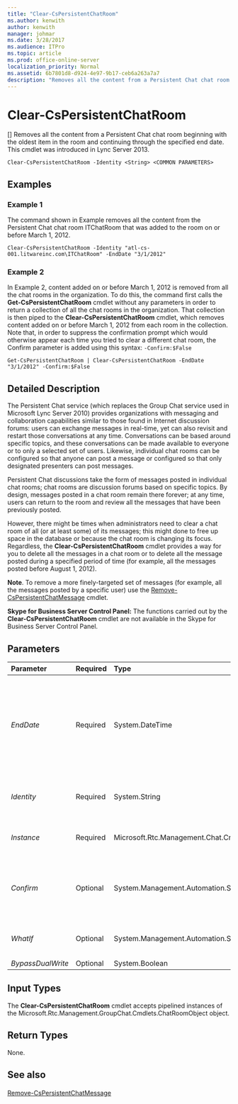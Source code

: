```yaml
---
title: "Clear-CsPersistentChatRoom"
ms.author: kenwith
author: kenwith
manager: johmar
ms.date: 3/28/2017
ms.audience: ITPro
ms.topic: article
ms.prod: office-online-server
localization_priority: Normal
ms.assetid: 6b7801d8-d924-4e97-9b17-ceb6a263a7a7
description: "Removes all the content from a Persistent Chat chat room beginning with the oldest item in the room and continuing through the specified end date. This cmdlet was introduced in Lync Server 2013."
---
```


# Clear-CsPersistentChatRoom
[]
Removes all the content from a Persistent Chat chat room beginning with the oldest item in the room and continuing through the specified end date. This cmdlet was introduced in Lync Server 2013.
  
```
Clear-CsPersistentChatRoom -Identity <String> <COMMON PARAMETERS>

```

## Examples
<a name="Examples"> </a>

### Example 1

The command shown in Example removes all the content from the Persistent Chat chat room ITChatRoom that was added to the room on or before March 1, 2012.
  
```
Clear-CsPersistentChatRoom -Identity "atl-cs-001.litwareinc.com\ITChatRoom" -EndDate "3/1/2012"
```

### Example 2

In Example 2, content added on or before March 1, 2012 is removed from all the chat rooms in the organization. To do this, the command first calls the **Get-CsPersistentChatRoom** cmdlet without any parameters in order to return a collection of all the chat rooms in the organization. That collection is then piped to the **Clear-CsPersistentChatRoom** cmdlet, which removes content added on or before March 1, 2012 from each room in the collection. Note that, in order to suppress the confirmation prompt which would otherwise appear each time you tried to clear a different chat room, the Confirm parameter is added using this syntax: `-Confirm:$False`
  
```
Get-CsPersistentChatRoom | Clear-CsPersistentChatRoom -EndDate "3/1/2012" -Confirm:$False
```

## Detailed Description
<a name="DetailedDescription"> </a>

The Persistent Chat service (which replaces the Group Chat service used in Microsoft Lync Server 2010) provides organizations with messaging and collaboration capabilities similar to those found in Internet discussion forums: users can exchange messages in real-time, yet can also revisit and restart those conversations at any time. Conversations can be based around specific topics, and these conversations can be made available to everyone or to only a selected set of users. Likewise, individual chat rooms can be configured so that anyone can post a message or configured so that only designated presenters can post messages.
  
Persistent Chat discussions take the form of messages posted in individual chat rooms; chat rooms are discussion forums based on specific topics. By design, messages posted in a chat room remain there forever; at any time, users can return to the room and review all the messages that have been previously posted. 
  
However, there might be times when administrators need to clear a chat room of all (or at least some) of its messages; this might done to free up space in the database or because the chat room is changing its focus. Regardless, the **Clear-CsPersistentChatRoom** cmdlet provides a way for you to delete all the messages in a chat room or to delete all the message posted during a specified period of time (for example, all the messages posted before August 1, 2012).
  
 **Note**. To remove a more finely-targeted set of messages (for example, all the messages posted by a specific user) use the [Remove-CsPersistentChatMessage](remove-cspersistentchatmessage.md) cmdlet.
  
 **Skype for Business Server Control Panel:** The functions carried out by the **Clear-CsPersistentChatRoom** cmdlet are not available in the Skype for Business Server Control Panel.
  
## Parameters
<a name="DetailedDescription"> </a>

|**Parameter**|**Required**|**Type**|**Description**|
|:-----|:-----|:-----|:-----|
| _EndDate_ <br/> |Required  <br/> |System.DateTime  <br/> |Indicates the last date for which content should be removed. For example, if you specify an EndDate of 3/1/2012 (March 1, 2012 in US English) then all the Persistent Chat content added to the room on or before 3/1/2012 will be deleted.  <br/> You must specify an EndDate when running the **Clear-CsPersistentChatRoom** cmdlet. <br/> |
| _Identity_ <br/> |Required  <br/> |System.String  <br/> |Identity of the chat room whose content is to be removed. For example:  <br/>  `-Identity "atl-cs-001.litwareinc.com\ITChatRoom"` <br/> |
| _Instance_ <br/> |Required  <br/> |Microsoft.Rtc.Management.Chat.Cmdlets.ChatRoom  <br/> |Allows you to pass a reference to an object to the cmdlet rather than set individual parameter values.  <br/> |
| _Confirm_ <br/> |Optional  <br/> |System.Management.Automation.SwitchParameter  <br/> |Prompts you for confirmation before executing the command. If you set the value of this parameter to False then you will not get a confirmation prompt when you run the cmdlet:  <br/>  `-Confirm:$False` <br/> |
| _WhatIf_ <br/> |Optional  <br/> |System.Management.Automation.SwitchParameter  <br/> |Describes what would happen if you executed the command without actually executing the command.  <br/> |
| _BypassDualWrite_ <br/> |Optional  <br/> |System.Boolean  <br/> |PARAMVALUE: $true | $false  <br/> |
   
## Input Types
<a name="InputTypes"> </a>

The **Clear-CsPersistentChatRoom** cmdlet accepts pipelined instances of the Microsoft.Rtc.Management.GroupChat.Cmdlets.ChatRoomObject object.
  
## Return Types
<a name="ReturnTypes"> </a>

None. 
  
## See also
<a name="ReturnTypes"> </a>

#### 

[Remove-CsPersistentChatMessage](remove-cspersistentchatmessage.md)

